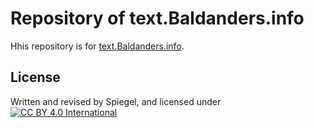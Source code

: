 # Repository of text.Baldanders.info

Hhis repository is for [text.Baldanders.info].

[text.Baldanders.info]: http://text.baldanders.info/ "text.Baldanders.info"

## License

Written and revised by Spiegel, and licensed under
[![CC BY 4.0 International](https://i.creativecommons.org/l/by/4.0/80x15.png "CC BY 4.0 International")](http://creativecommons.org/publicdomain/zero/1.0/deed.ja)
